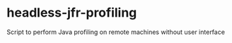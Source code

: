 # headless-jfr-profiling
Script to perform Java profiling on remote machines without user interface
